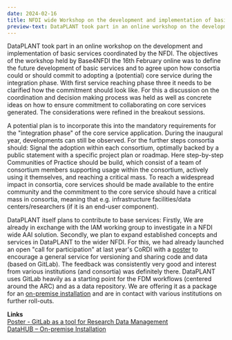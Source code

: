 ```yaml
---
date: 2024-02-16
title: NFDI wide Workshop on the development and implementation of basic services (Base4NFDI) and DataPLANT's contribution 
preview-text: DataPLANT took part in an online workshop on the development and implementation of basic services coordinated by the NFDI. The objectives of the workshop held by Base4NFDI the 16th February online was to define the future development of basic services and to agree upon how consortia could or should commit to adopting a (potential) core service during the integration phase. With first service reaching phase three it needs to be clarified how the commitment should look like. For this a discussion on...
---
```


DataPLANT took part in an online workshop on the development and implementation of basic services coordinated by the NFDI. The objectives of the workshop held by Base4NFDI the 16th February online was to define the future development of basic services and to agree upon how consortia could or should commit to adopting a (potential) core service during the integration phase. With first service reaching phase three it needs to be clarified how the commitment should look like. For this a discussion on the coordination and decision making process was held as well as concrete ideas on how to ensure commitment to collaborating on core services generated. The considerations were refined in the breakout sessions.

A potential plan is to incorporate this into the mandatory requirements for the "integration phase" of the core service application. During the inaugural year, developments can still be observed. For the further steps consortia should: Signal the adoption within each consortium, optimally backed by a public statement with a specific project plan or roadmap. Here step-by-step Communities of Practice should be build, which consist of a team of consortium members supporting usage within the consortium, actively using it themselves, and reaching a critical mass. To reach a widespread impact in consortia, core services should be made available to the entire community and the commitment to the core service should have a critical mass in consortia, meaning that e.g. infrastructure facilities/data centers/researchers (if it is an end-user component).

DataPLANT itself plans to contribute to base services: Firstly, We are already in exchange with the IAM working group to investigate in a NFDI wide AAI solution. Secondly, we plan to expand established concepts and services in DataPLANT to the wider NFDI.  For this, we had already launched an open "call for participation" at last year's CoRDI with a [poster](https://zenodo.org/records/10021181) to encourage a general service for versioning and sharing code and data (based on GitLab). The feedback was consistently very good and interest from various institutions (and consortia) was definitely there. DataPLANT uses GitLab heavily as a starting point for the FDM workflows (centered around the ARC) and as a data repository. We are offering it as a package for an [on-premise installation](https://github.com/nfdi4plants/DataHUB) and are in contact with various institutions on further roll-outs.


**Links**   
[Poster - GitLab as a tool for Research Data Management](https://zenodo.org/records/10021181)   
[DataHUB – On-premise Installation](https://github.com/nfdi4plants/DataHUB)   


